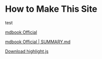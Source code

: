 # How to Make This Site
test

[mdbook Official](https://rust-lang.github.io/mdBook/index.html)

[mdbook Official | SUMMARY.md](https://rust-lang.github.io/mdBook/format/summary.html)

[Download highlight.js](https://highlightjs.org)